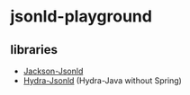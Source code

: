 # jsonld-playground

## libraries
- [Jackson-Jsonld](https://github.com/io-informatics/jackson-jsonld)
- [Hydra-Jsonld](https://github.com/dschulten/hydra-java) (Hydra-Java without Spring)
